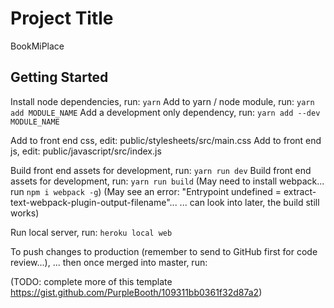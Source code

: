 # Project Title
BookMiPlace

## Getting Started
Install node dependencies, run: `yarn`
Add to yarn / node module, run: `yarn add MODULE_NAME`
Add a development only dependency, run: `yarn add --dev MODULE_NAME`

Add to front end css, edit: public/stylesheets/src/main.css
Add to front end js, edit: public/javascript/src/index.js

Build front end assets for development, run: `yarn run dev`
Build front end assets for development, run: `yarn run build`
  (May need to install webpack... run `npm i webpack -g`)
  (May see an error: "Entrypoint undefined = extract-text-webpack-plugin-output-filename"...
  ... can look into later, the build still works)


Run local server, run: `heroku local web`


To push changes to production (remember to send to GitHub first for code review...),
... then once merged into master, run: 


(TODO: complete more of this template https://gist.github.com/PurpleBooth/109311bb0361f32d87a2)